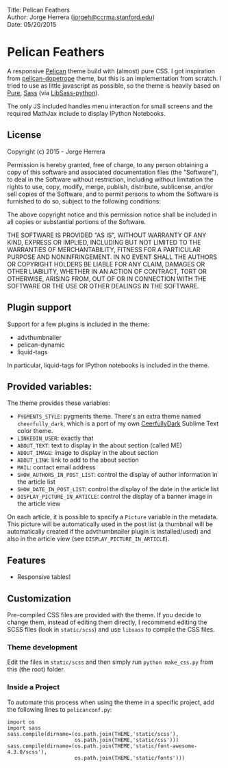 Title: Pelican Feathers  
Author: Jorge Herrera (jorgeh@ccrma.stanford.edu)  
Date: 05/20/2015  


# Pelican Feathers

A responsive [Pelican](http://blog.getpelican.com/) theme build with (almost) pure CSS. I got inspiration from [pelican-dopetrope](https://github.com/PierrePaul/html5-dopetrope) theme, but this is an implementation from scratch. I tried to use as little javascript as possible, so the theme is heavily based on [Pure](http://purecss.io), [Sass](http://sass-lang.com) (via [LibSass-python](https://github.com/dahlia/libsass-python)).

The only JS included handles menu interaction for small screens and the required MathJax include to display IPython Notebooks.


## License

Copyright (c) 2015 - Jorge Herrera

Permission is hereby granted, free of charge, to any person obtaining a copy
of this software and associated documentation files (the "Software"), to deal
in the Software without restriction, including without limitation the rights
to use, copy, modify, merge, publish, distribute, sublicense, and/or sell
copies of the Software, and to permit persons to whom the Software is
furnished to do so, subject to the following conditions:

The above copyright notice and this permission notice shall be included in
all copies or substantial portions of the Software.

THE SOFTWARE IS PROVIDED "AS IS", WITHOUT WARRANTY OF ANY KIND, EXPRESS OR
IMPLIED, INCLUDING BUT NOT LIMITED TO THE WARRANTIES OF MERCHANTABILITY,
FITNESS FOR A PARTICULAR PURPOSE AND NONINFRINGEMENT. IN NO EVENT SHALL THE
AUTHORS OR COPYRIGHT HOLDERS BE LIABLE FOR ANY CLAIM, DAMAGES OR OTHER
LIABILITY, WHETHER IN AN ACTION OF CONTRACT, TORT OR OTHERWISE, ARISING FROM,
OUT OF OR IN CONNECTION WITH THE SOFTWARE OR THE USE OR OTHER DEALINGS IN
THE SOFTWARE.


## Plugin support

Support for a few plugins is included in the theme:

 - advthumbnailer
 - pelican-dynamic
 - liquid-tags

In particular, liquid-tags for IPython notebooks is included in the theme.


## Provided variables:

The theme provides these variables:


 - `PYGMENTS_STYLE`: pygments theme. There's an extra theme named `cheerfully_dark`, which is a port of my own [CeerfullyDark](https://github.com/jorgehatccrma/CheerfullyDark) Sublime Text color theme.
 - `LINKEDIN_USER`: exactly that
 - `ABOUT_TEXT`: text to display in the about section (called ME)
 - `ABOUT_IMAGE`: image to display in the about section
 - `ABOUT_LINK`: link to add to the about section
 - `MAIL`: contact email address
 - `SHOW_AUTHORS_IN_POST_LIST`: control the display of author information in the article list
 - `SHOW_DATE_IN_POST_LIST`: control the display of the date in the article list
 - `DISPLAY_PICTURE_IN_ARTICLE`: control the display of a banner image in the article view

On each article, it is possible to specify a `Picture` variable in the metadata. This picture will be automatically used in the post list (a thumbnail will be automatically created if the advthumbnailer plugin is installed/used) and also in the article view (see `DISPLAY_PICTURE_IN_ARTICLE`).


## Features

 - Responsive tables!

 
## Customization

Pre-compiled CSS files are provided with the theme. If you decide to change them, instead of editing them directly, I recommend editing the SCSS files (look in `static/scss`) and use `libsass` to compile the CSS files. 

### Theme development

Edit the files in `static/scss` and then simply run `python make_css.py` from this (the root) folder.

### Inside a Project

To automate this process when using the theme in a specific project, add the following lines to `pelicanconf.py`:

    import os
    import sass
    sass.compile(dirname=(os.path.join(THEME,'static/scss'),
                          os.path.join(THEME,'static/css')))
    sass.compile(dirname=(os.path.join(THEME,'static/font-awesome-4.3.0/scss'),
                          os.path.join(THEME,'static/fonts')))



